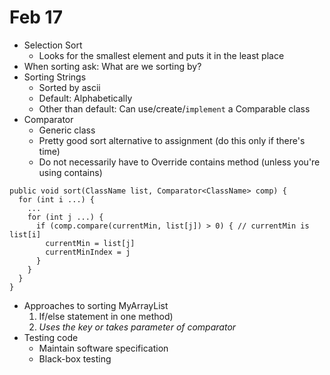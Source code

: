# Feb 17

- Selection Sort
  - Looks for the smallest element and puts it in the least place
- When sorting ask: What are we sorting by?
- Sorting Strings
  - Sorted by ascii
  - Default: Alphabetically
  - Other than default: Can use/create/`implement` a Comparable class
- Comparator
  - Generic class
  - Pretty good sort alternative to assignment (do this only if there's time)
  - Do not necessarily have to Override contains method (unless you're using contains)
```
public void sort(ClassName list, Comparator<ClassName> comp) {
  for (int i ...) {
    ...
    for (int j ...) {
      if (comp.compare(currentMin, list[j]) > 0) { // currentMin is list[i]
        currentMin = list[j]
        currentMinIndex = j
      }
    }
  }
}
```
- Approaches to sorting MyArrayList
  1. If/else statement in one method)
  2. *Uses the key or takes parameter of comparator*
- Testing code
  - Maintain software specification
  - Black-box testing
